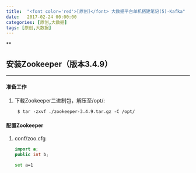 ```yaml
---
title:  "<font color='red'>[原创]</font> 大数据平台单机搭建笔记(5)-Kafka"
date:   2017-02-24 00:00:00
categories: [原创,大数据]
tags: [原创,大数据]
---
```


**

## 安装Zookeeper（版本3.4.9）
---

#### 准备工作 
1. 下载Zookeeper二进制包，解压至/opt/:

		$ tar -zxvf ./zookeeper-3.4.9.tar.gz -C /opt/

#### 配置Zookeeper
1. conf/zoo.cfg

	```java
	import a;
	public int b;
	```

	```bash
	set a=1
	```
